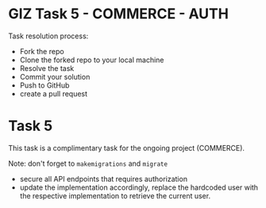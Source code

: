 # GIZ Task 5 - COMMERCE - AUTH

Task resolution process:

* Fork the repo
* Clone the forked repo to your local machine
* Resolve the task
* Commit your solution
* Push to GitHub
* create a pull request

# Task 5

This task is a complimentary task for the ongoing project (COMMERCE).

Note: don't forget to `makemigrations` and `migrate`

* secure all API endpoints that requires authorization
* update the implementation accordingly, replace the hardcoded user with the respective implementation to retrieve the current user.